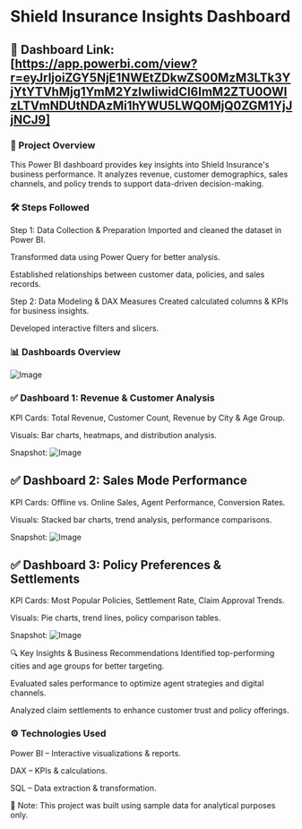 # Shield Insurance Insights Dashboard
## 📌 Dashboard Link: [https://app.powerbi.com/view?r=eyJrIjoiZGY5NjE1NWEtZDkwZS00MzM3LTk3YjYtYTVhMjg1YmM2YzIwIiwidCI6ImM2ZTU0OWIzLTVmNDUtNDAzMi1hYWU5LWQ0MjQ0ZGM1YjJjNCJ9]
### 🚀 Project Overview
This Power BI dashboard provides key insights into Shield Insurance's business performance. It analyzes revenue, customer demographics, sales channels, and policy trends to support data-driven decision-making.

### 🛠️ Steps Followed
Step 1: Data Collection & Preparation
Imported and cleaned the dataset in Power BI.

Transformed data using Power Query for better analysis.

Established relationships between customer data, policies, and sales records.

Step 2: Data Modeling & DAX Measures
Created calculated columns & KPIs for business insights.

Developed interactive filters and slicers.

### 📊 Dashboards Overview
![Image](https://github.com/user-attachments/assets/55baa895-5b2c-44cc-ad3d-4e37c55f646d)
### ✅ Dashboard 1: Revenue & Customer Analysis
KPI Cards: Total Revenue, Customer Count, Revenue by City & Age Group.

Visuals: Bar charts, heatmaps, and distribution analysis.

Snapshot:
![Image](https://github.com/user-attachments/assets/92502f08-eb63-4184-80b6-e320ca22b176)

## ✅ Dashboard 2: Sales Mode Performance
KPI Cards: Offline vs. Online Sales, Agent Performance, Conversion Rates.

Visuals: Stacked bar charts, trend analysis, performance comparisons.

Snapshot:
![Image](https://github.com/user-attachments/assets/ad76cd63-a490-417d-b477-63f71e37b55d)

## ✅ Dashboard 3: Policy Preferences & Settlements
KPI Cards: Most Popular Policies, Settlement Rate, Claim Approval Trends.

Visuals: Pie charts, trend lines, policy comparison tables.

Snapshot:
![Image](https://github.com/user-attachments/assets/4b01790e-983f-4fb6-ac99-0b556745307c)

🔍 Key Insights & Business Recommendations
Identified top-performing cities and age groups for better targeting.

Evaluated sales performance to optimize agent strategies and digital channels.

Analyzed claim settlements to enhance customer trust and policy offerings.

### ⚙️ Technologies Used
Power BI – Interactive visualizations & reports.

DAX – KPIs & calculations.

SQL – Data extraction & transformation.

📌 Note: This project was built using sample data for analytical purposes only.
